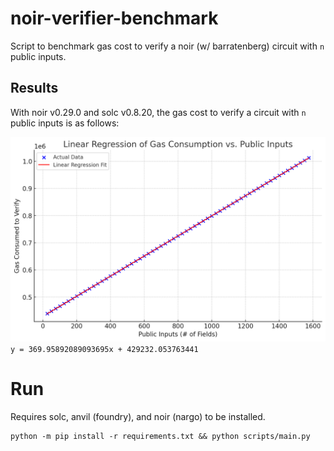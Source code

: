 # noir-verifier-benchmark
Script to benchmark gas cost to verify a noir (w/ barratenberg) circuit with `n` public inputs.

## Results 
With noir v0.29.0 and solc v0.8.20, the gas cost to verify a circuit with `n` public inputs is as follows:

![Linear Regression of Public Input Size vs Gas Used](https://raw.githubusercontent.com/alpinevm/noir-verifier-benchmark/main/regression.png) 
<br>
```y = 369.95892089093695x + 429232.053763441```

# Run
Requires solc, anvil (foundry), and noir (nargo) to be installed. 
```
python -m pip install -r requirements.txt && python scripts/main.py
```
